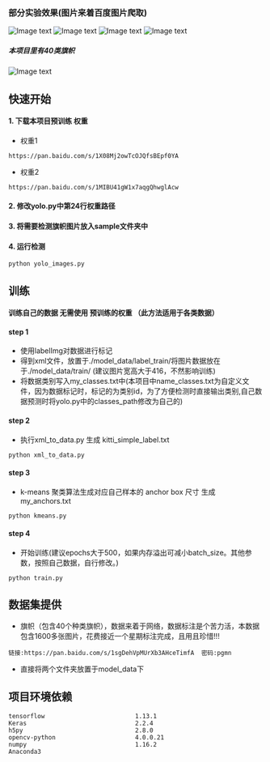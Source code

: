 ### 部分实验效果(图片来着百度图片爬取)
![Image text](model_data/Figure_1.png)
![Image text](model_data/Figure_2.png)
![Image text](model_data/Figure_3.png)
![Image text](model_data/Figure_4.png)
##### 本项目里有40类旗帜
![Image text](model_data/classes.png)
## 快速开始
#### 1. 下载本项目预训练 权重
- 权重1
```
https://pan.baidu.com/s/1X08Mj2owTcOJQfsBEpf0YA
```
- 权重2
```
https://pan.baidu.com/s/1MIBU41gW1x7aqgQhwglAcw
```
#### 2. 修改yolo.py中第24行权重路径
#### 3. 将需要检测旗帜图片放入sample文件夹中
#### 4. 运行检测
```
python yolo_images.py
```
## 训练
#### 训练自己的数据 无需使用 预训练的权重 （此方法适用于各类数据）
#### step 1
- 使用labelImg对数据进行标记
- 得到xml文件，放置于./model_data/label_train/将图片数据放在于./model_data/train/
(建议图片宽高大于416，不然影响训练)
- 将数据类别写入my_classes.txt中(本项目中name_classes.txt为自定义文件，因为数据标记时，标记的为类别id，为了方便检测时直接输出类别,自己数据预测时将yolo.py中的classes_path修改为自己的)
#### step 2
- 执行xml_to_data.py 生成 kitti_simple_label.txt
```
python xml_to_data.py
```
#### step 3
-  k-means 聚类算法生成对应自己样本的 anchor box 尺寸 生成 my_anchors.txt
```
python kmeans.py
```
#### step 4
- 开始训练(建议epochs大于500，如果内存溢出可减小batch_size。其他参数，按照自己数据，自行修改。)
```
python train.py
```

## 数据集提供
- 旗帜（包含40个种类旗帜），数据来着于网络，数据标注是个苦力活，本数据包含1600多张图片，花费接近一个星期标注完成，且用且珍惜!!!
```
链接:https://pan.baidu.com/s/1sgDehVpMUrXb3AHceTimfA  密码:pgmn
```
- 直接将两个文件夹放置于model_data下
## 项目环境依赖
```
tensorflow                         1.13.1    
Keras                              2.2.4  
h5py                               2.8.0 
opencv-python                      4.0.0.21  
numpy                              1.16.2  
Anaconda3
```
